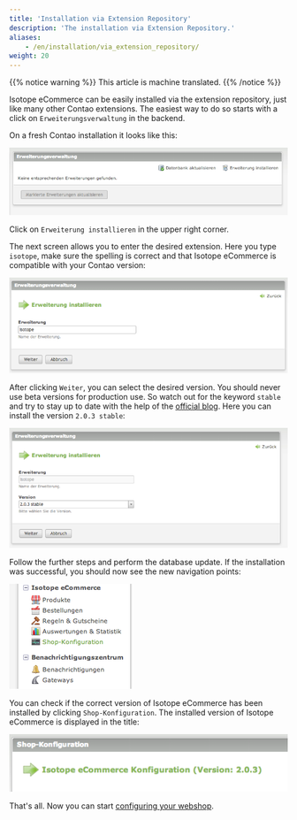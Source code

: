 ```yaml
---
title: 'Installation via Extension Repository'
description: 'The installation via Extension Repository.'
aliases:
    - /en/installation/via_extension_repository/
weight: 20
---
```


{{% notice warning %}}
This article is machine translated.
{{% /notice %}}

Isotope eCommerce can be easily installed via the extension repository, just like many other Contao extensions. The easiest way to do so starts with a click on `Erweiterungsverwaltung` in the backend.

On a fresh Contao installation it looks like this:

![Extension management overview](er.png)

Click on `Erweiterung installieren` in the upper right corner.

The next screen allows you to enter the desired extension. Here you type `isotope`, make sure the spelling is correct and that Isotope eCommerce is compatible with your Contao version:

![Select extension management isotopes](er1.png)

After clicking `Weiter`, you can select the desired version. You should never use beta versions for production use. So watch out for the keyword `stable` and try to stay up to date with the help of the [official blog](http://isotopeecommerce.org/de/blog.html). Here you can install the version `2.0.3 stable`:

![Extension management Select isotope version](er_version.png)

Follow the further steps and perform the database update. If the installation was successful, you should now see the new navigation points:

![Isotope navigation](nav.png)

You can check if the correct version of Isotope eCommerce has been installed by clicking `Shop-Konfiguration`. The installed version of Isotope eCommerce is displayed in the title:

![Check version](version_check.png)

That's all. Now you can start [configuring your webshop](/de/backend/).
